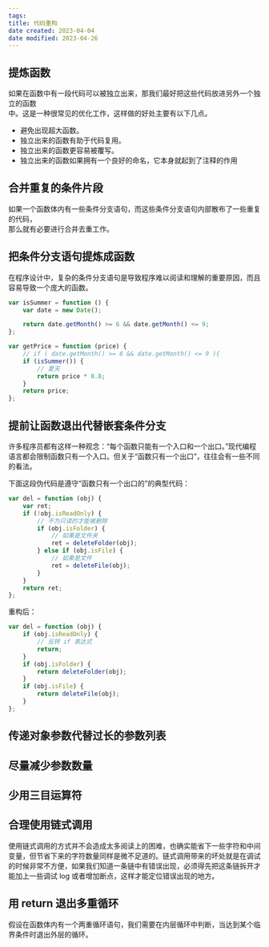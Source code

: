 ```yaml
---
tags:
title: 代码重构
date created: 2023-04-04
date modified: 2023-04-26
---
```


## 提炼函数

如果在函数中有一段代码可以被独立出来，那我们最好把这些代码放进另外一个独立的函数  
中。这是一种很常见的优化工作，这样做的好处主要有以下几点。

- 避免出现超大函数。
- 独立出来的函数有助于代码复用。
- 独立出来的函数更容易被覆写。
- 独立出来的函数如果拥有一个良好的命名，它本身就起到了注释的作用

## 合并重复的条件片段

如果一个函数体内有一些条件分支语句，而这些条件分支语句内部散布了一些重复的代码，  
那么就有必要进行合并去重工作。

## 把条件分支语句提炼成函数

在程序设计中，复杂的条件分支语句是导致程序难以阅读和理解的重要原因，而且容易导致一个庞大的函数。

```javascript
var isSummer = function () {
	var date = new Date();

	return date.getMonth() >= 6 && date.getMonth() <= 9;
};

var getPrice = function (price) {
	// if ( date.getMonth() >= 6 && date.getMonth() <= 9 ){
	if (isSummer()) {
		// 夏天
		return price * 0.8;
	}
	return price;
};
```

## 提前让函数退出代替嵌套条件分支

许多程序员都有这样一种观念：“每个函数只能有一个入口和一个出口。”现代编程语言都会限制函数只有一个入口。但关于“函数只有一个出口”，往往会有一些不同的看法。

下面这段伪代码是遵守“函数只有一个出口的”的典型代码：

```javascript
var del = function (obj) {
	var ret;
	if (!obj.isReadOnly) {
		// 不为只读的才能被删除
		if (obj.isFolder) {
			// 如果是文件夹
			ret = deleteFolder(obj);
		} else if (obj.isFile) {
			// 如果是文件
			ret = deleteFile(obj);
		}
	}
	return ret;
};
```

重构后：

```javascript
var del = function (obj) {
	if (obj.isReadOnly) {
		// 反转 if 表达式
		return;
	}
	if (obj.isFolder) {
		return deleteFolder(obj);
	}
	if (obj.isFile) {
		return deleteFile(obj);
	}
};
```

## 传递对象参数代替过长的参数列表

## 尽量减少参数数量

## 少用三目运算符

## 合理使用链式调用

使用链式调用的方式并不会造成太多阅读上的困难，也确实能省下一些字符和中间变量，但节省下来的字符数量同样是微不足道的。链式调用带来的坏处就是在调试的时候非常不方便，如果我们知道一条链中有错误出现，必须得先把这条链拆开才能加上一些调试 log 或者增加断点，这样才能定位错误出现的地方。

## 用 return 退出多重循环

假设在函数体内有一个两重循环语句，我们需要在内层循环中判断，当达到某个临界条件时退出外层的循环。
